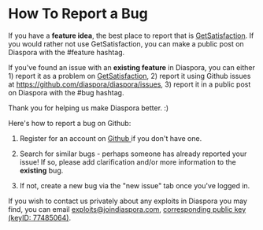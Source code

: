 # How To Report a Bug

If you have a **feature idea**, the best place to report that is <a href="http://getsatisfaction.com/diaspora" target="_blank">GetSatisfaction</a>. If you would rather not use GetSatisfaction, you can make a public post on Diaspora with the #feature hashtag.

If you've found an issue with an **existing feature** in Diaspora, you can either 1) report it as a problem on <a href="http://getsatisfaction.com/diaspora" target="_blank">GetSatisfaction</a>, 2) report it using Github issues at https://github.com/diaspora/diaspora/issues, 3) report it in a public post on Diaspora with the #bug hashtag.

Thank you for helping us make Diaspora better. :)

Here's how to report a bug on Github:

1. Register for an account on 
<a href="https://github.com" target="_blank"> Github </a> if you don't have one.

2. Search for similar bugs - perhaps someone has already reported your issue! If so, please add
clarification and/or more information to the **existing** bug.

3. If not, create a new bug via the "new issue" tab once you've logged in.

If you wish to contact us privately about any exploits in Diaspora you may
find, you can email
[exploits@joindiaspora.com](mailto:exploits@joindiaspora.com), [corresponding public key (keyID: 77485064)](http://pgp.mit.edu:11371/pks/lookup?op=vindex&search=0xCC6CAED977485064).

